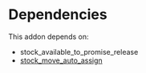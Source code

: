 # Dependencies

This addon depends on:

- stock_available_to_promise_release
- [stock_move_auto_assign](https://github.com/bringout/oca-workflow-process)
